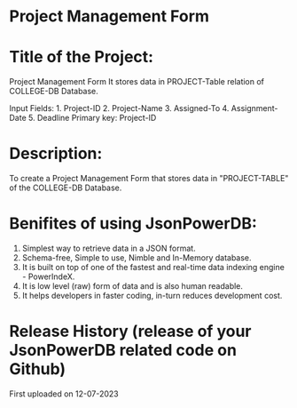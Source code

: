 # Project Management Form

# Title of the Project:

Project Management Form
It stores data in PROJECT-Table relation of COLLEGE-DB Database.

Input Fields: 
              1. Project-ID
              2. Project-Name
              3. Assigned-To 
              4. Assignment-Date
              5. Deadline 
Primary key: Project-ID

# Description:

To create a Project Management Form that stores data in "PROJECT-TABLE" of the COLLEGE-DB Database.

# Benifites of using JsonPowerDB:

1. Simplest way to retrieve data in a JSON format.
2. Schema-free, Simple to use, Nimble and In-Memory database.
3. It is built on top of one of the fastest and real-time data indexing engine - PowerIndeX.
4. It is low level (raw) form of data and is also human readable.
5. It helps developers in faster coding, in-turn reduces development cost.

# Release History (release of your JsonPowerDB related code on Github)

First uploaded on 12-07-2023
